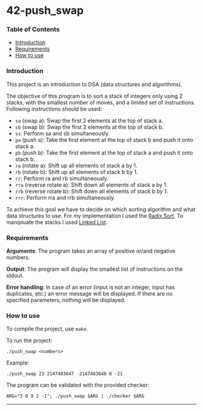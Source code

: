 # 42-push_swap

### Table of Contents
- [Introduction](#introduction)
- [Requirements](#Requirements)
- [How to use](#How-to-use)

### Introduction
This project is an introduction to DSA (data structures and algorithms).

The objective of this program is to sort a stack of integers only using 2 stacks, with the smallest number of moves, and a limited set of instructions. Following instructions should be used:

- ```sa``` (swap a): Swap the first 2 elements at the top of stack a.
- ```sb``` (swap b): Swap the first 2 elements at the top of stack b.
- ```ss```: Perform sa and sb simultaneously.
- ```pa``` (push a): Take the first element at the top of stack b and push it onto stack a.
- ```pb``` (push b): Take the first element at the top of stack a and push it onto stack b.
- ```ra``` (rotate a): Shift up all elements of stack a by 1.
- ```rb``` (rotate b): Shift up all elements of stack b by 1.
- ```rr```: Perform ra and rb simultaneously.
- ```rra``` (reverse rotate a): Shift down all elements of stack a by 1.
- ```rrb``` (reverse rotate b): Shift down all elements of stack b by 1.
- ```rrr```: Perform rra and rrb simultaneously.

To achieve this goal we have to decide on which sorting algorithm and what data structures to use. For my implementation I used the <a href="https://www.geeksforgeeks.org/radix-sort/">Radix Sort</a>. To manipluate the stacks I used <a href="https://www.geeksforgeeks.org/linked-list-data-structure/">Linked List</a>.  

### Requirements

**Arguments**: The program takes an array of positive or/and negative numbers.

**Output**: The program will display the smallest list of instructions on the stdout.

**Error handling**: In case of an error (input is not an integer, input has duplicates, etc.) an error message will be displayed. If there are no specified parameters, nothing will be displayed.

### How to use

To compile the project, use `make`. 

To run the project:

```shell
./push_swap <numbers>
```

Example:

```shell
./push_swap 23 2147483647 -2147483648 0 -21
```

The program can be validated with the provided checker:

```shell
ARG="3 0 9 2 -1"; ./push_swap $ARG | ./checker $ARG
```
--- 
